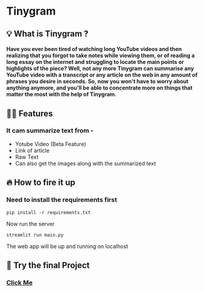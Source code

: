 # Tinygram
## 💡 What is Tinygram ?
#### Have you ever been tired of watching long YouTube videos and then realizing that you forgot to take notes while viewing them, or of reading a long essay on the internet and struggling to locate the main points or highlights of the piece? Well, not any more Tinygram can summarise any YouTube video with a transcript or any article on the web in any amount of phrases you desire in seconds. So, now you won't have to worry about anything anymore, and you'll be able to concentrate more on things that matter the most with the help of Tinygram.
## 🧑‍💻 Features
### It cam summarize text from -
- Yotube Video (Beta Feature)
- Link of article
- Raw Text
- Can also get the images along with the summarized text
## 🔥 How to fire it up
### Need to install the requirements first

```pip install -r requirements.txt```

Now run the server

```streamlit run main.py```

The web app will be up and running on localhost
## 🔽 Try the final Project
### <a href="https://share.streamlit.io/keshavtanwar57/tinygram/main/main.py">Click Me</a>
